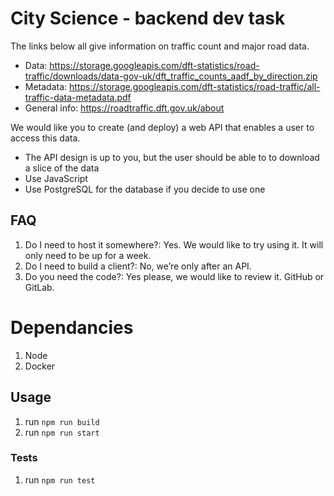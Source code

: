 # City Science - backend dev task

The links below all give information on traffic count and major road data.

* Data: <https://storage.googleapis.com/dft-statistics/road-traffic/downloads/data-gov-uk/dft_traffic_counts_aadf_by_direction.zip>
* Metadata: <https://storage.googleapis.com/dft-statistics/road-traffic/all-traffic-data-metadata.pdf>
* General info: <https://roadtraffic.dft.gov.uk/about>

We would like you to create (and deploy) a web API that enables a user to access this data.

* The API design is up to you, but the user should be able to to download a slice of the data
* Use JavaScript
* Use PostgreSQL for the database if you decide to use one

## FAQ

1. Do I need to host it somewhere?: Yes. We would like to try using it. It will only need to be up for a week.
2. Do I need to build a client?: No, we’re only after an API.
3. Do you need the code?: Yes please, we would like to review it. GitHub or GitLab.

# Dependancies

1. Node
2. Docker

## Usage

1. run `npm run build`
2. run `npm run start`

### Tests

1. run `npm run test`